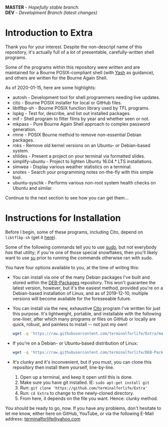 **MASTER** - _Hopefully stable branch._\
**DEV** - _Development Branch (latest changes)_

# Introduction to Extra

Thank you for your interest. Despite the non-descript name of this repository, it's actually full of a _lot_ of presentable, carefully-written shell programs.

Some of the programs within this repository were written and are maintained for a Bourne POSIX-compliant shell (with [Yash](https://yash.osdn.jp/) as guidance), and others are written for the Bourne Again Shell.

As of 2020-01-15, here are some highlights:

  * autosh - Development tool for shell programmers needing live updates.
  * cito - Bourne POSIX installer for local or GitHub files.
  * libtflbp-sh - Bourne POSIX function library used by TFL programs.
  * lspkg - Test for, describe, and list out installed packages.
  * mif - Shell program to filter films by year and whether seen or not.
  * mkpass - Pure Bourne Again Shell approach to complex password generation.
  * rmne - POSIX Bourne method to remove non-essential Debian packages.
  * roks - Remove old kernel versions on an Ubuntu- or Debian-based system.
  * shlides - Present a project on your terminal via formatted slides.
  * simplify-ubuntu - Project to lighten Ubuntu 16.04.* LTS installations.
  * simwea - Display various weather statistics on a terminal.
  * snotes - Search your programming notes on-the-fly with this simple tool.
  * ubuntu-syschk - Performs various non-root system health checks on Ubuntu and similar.

Continue to the next section to see how you can get them...

# Instructions for Installation

Before I begin, some of these programs, including Cito, depend on `libtflbp-sh` (get it [here](https://github.com/terminalforlife/Extra/tree/master/source/libtflbp-sh)).

Some of the following commands tell you to use [sudo](https://en.wikipedia.org/wiki/Sudo), but not everybody _has_ that utility; if you're one of those special snowflakes, then you'll likely want to use [su](https://en.wikipedia.org/wiki/Su_\(Unix\)) prior to running the commands otherwise ran with sudo.

You have four options available to you, at the time of writing this:

  * You can install via one of the many Debian packages I've built and stored within the [DEB-Packages](https://github.com/terminalforlife/DEB-Packages) repository. This won't guarantee the latest version, however, but it's the easiest method, provided you're on a Debian-based installation of Linux, and as of 2019-12-10, multiple versions will become available for the foreseeable future.

  * You can install via the new, exhaustive [Cito](https://github.com/terminalforlife/Extra/blob/master/source/cito/cito) program I've written for just this purpose. It's lightweight, portable, and installable with the following one-liner, after which many programs or files on GitHub or locally are quick, robust, and painless to install -- not just my own!

    ```bash
    wget -q 'https://raw.githubusercontent.com/terminalforlife/Extra/master/source/cito/cito'; sudo sh cito cito
    ```

  * If you're on a Debian- or Ubuntu-based distribution of Linux:

    ```bash
    wget -q 'https://raw.githubusercontent.com/terminalforlife/DEB-Packages/master/cito/cito_2019-12-10_all.deb'; sudo dpkg -i cito_2019-12-10_all.deb
    ```

  * It's clunky and it's inconvenient, but if you must, you can clone this repository then install them yourself, line-by-line.

    1. Open up a terminal, and keep it open until this is done.
    2. Make sure you have git installed. IE: `sudo apt-get install git`
    3. Run: `git clone 'https://github.com/terminalforlife/Extra'`
    4. Run: `cd Extra` to change to the newly-cloned directory.
    5. From here, it depends on the file you want. Hence: clunky method.

You should be ready to go, now. If you have any problems, don't hesitate to let me know, either here on GitHub, YouTube, or via the following E-Mail address: terminalforlife@yahoo.com
